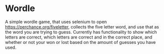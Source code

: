 # Wordle
A simple wordle game, that uses selenium to open https://perchance.org/fiveletter, collects the five letter word, and use that as the word you are trying to guess. Currently has functionality to show which letters are correct, which letters are correct and in the correct place, and whether or not your won or lost based on the amount of guesses you have used.
